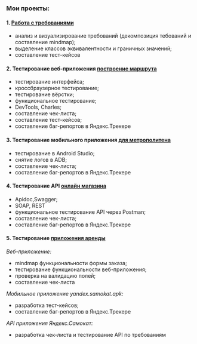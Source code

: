 ### Мои проекты:

#### 1. [Работа с требованиями](./task1)

- анализ и визуализирование требований (декомпозиция тебований и составление mindmap);
- выделение классов эквивалентности и граничных значений;
- составление тест-кейсов 

#### 2. Тестирование веб-приложения [построение маршрута](./task2)

- тестирование интерфейса;
- кроссбраузерное тестирование;
- тестирование вёрстки;
- функциональное тестирование; 
- DevTools, Charles;
- составление чек-листа;
- составление тест-кейсов;
- составление баг-репортов в Яндекс.Трекере

#### 3. Тестирование мобильного приложения [для метрополитена](./task3)

- тестирование в Android Studio;
- cнятие логов в ADB; 
- составление чек-листа;
- составление баг-репортов в Яндекс.Трекере

#### 4. Тестирование API [онлайн магазина](./task4)

- Apidoc,Swagger;
- SOAP, REST
- функциональное тестирование API через Postman; 
- составление чек-листа;
- составление баг-репортов в Яндекс.Трекере

#### 5. Тестирование [приложения аренды](./task5)
_Веб-приложение:_
- mindmap функциональности формы заказа;
- тестирование функциональности веб-приложения;
- проверка на валидацию полей;
- составление чек-листа

_Мобильное приложение yandex.samokat.apk:_
- разработка тест-кейсов;
- составление баг-репортов в Яндекс.Трекере	

_API приложения Яндекс.Самокат:_ 
- разработка чек-листа и тестирование API по требованиям
